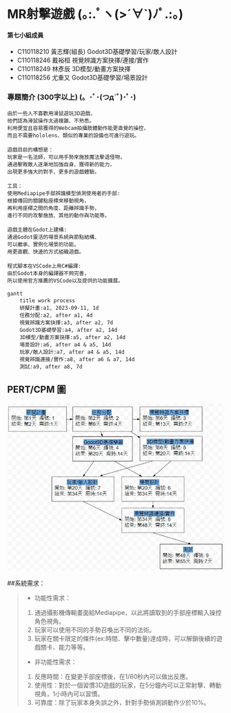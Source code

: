 
# MR射擊遊戲 (｡:.ﾟヽ(>´∀`)ﾉﾟ.:｡)   
#### 第七小組成員    
* C110118210 黃志輝(組長)  Godot3D基礎學習/玩家/敵人設計
* C110118246 戴裕桓  視覺辨識方案抉擇/連接/實作
* C110118249 林彥辰  3D模型/動畫方案抉擇
* C110118256 尤重又  Godot3D基礎學習/場景設計
### 專題簡介 (300字以上) (。･ﾟ･(つд`ﾟ)･ﾟ･)   
```
由於一些人不喜歡用滑鼠遊玩3D遊戲，
他們認為滑鼠操作太過複雜、不熟悉。
利用便宜且容易獲得的Webcam拍攝肢體動作能更直覺的操控，
而且不需要hololens、類似的專業的設備也可進行遊玩。

遊戲目前的構想是：
玩家是一名法師，可以用手勢來施放魔法擊退怪物，
通過擊敗敵人逐漸地加強自身、獲得新的能力，
出現更多強大的對手、更多的遊戲體驗。

工具：
使用Mediapipe手部辨識模型偵測使用者的手部:
根據傳回的關鍵點座標來移動視角，
再利用座標之間的角度、距離辨識手勢，
進行不同的攻擊施放、其他的動作與功能等。

遊戲主體在Godot上建構:
通過Godot靈活的場景系統與節點結構、
可以繼承、實例化場景的功能，
用更直觀、快速的方式組織遊戲。

程式腳本在VSCode上用C#編譯:
由於Godot本身的編譯器不夠完善，
所以使用官方推薦的VSCode以及提供的功能擴展。
```
```mermaid
gantt
    title work process
    研擬計畫:a1, 2023-09-11, 1d
    任務分配:a2, after a1, 4d
    視覺辨識方案抉擇:a3, after a2, 7d
    Godot3D基礎學習:a4, after a2, 14d
    3D模型/動畫方案抉擇:a5, after a2, 14d
    場景設計:a6, after a4 & a5, 14d
    玩家/敵人設計:a7, after a4 & a5, 14d
    視覺辨識連接/實作:a8, after a6 & a7, 14d
    測試:a9, after a8, 7d
```
## PERT/CPM 圖
![CPM](關鍵路竟.jpg "CPM")

##系統需求：
> * 功能性需求：
> 1. 通過攝影機傳輸畫面給Mediapipe，以此將讀取到的手部座標輸入操控角色視角。
> 2. 玩家可以使用不同的手勢召喚出不同的法術。
> 3. 玩家在關卡限定的條件(ex:時間、擊中數量)達成時，可以解鎖後續的遊戲關卡、能力等等。
> * 非功能性需求：
> 1. 反應時間：在變更手部座標後，在1/60秒內可以做出反應。
> 2. 使用性：對於一個習慣3D遊戲的玩家，在5分鐘內可以正常射擊、轉動視角，1小時內可以習慣。
> 3. 可靠度：除了玩家本身失誤之外，針對手勢偵測誤動作少於10%。
